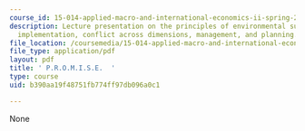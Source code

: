 ```yaml
---
course_id: 15-014-applied-macro-and-international-economics-ii-spring-2016
description: Lecture presentation on the principles of environmental sustainability,
  implementation, conflict across dimensions, management, and planning.
file_location: /coursemedia/15-014-applied-macro-and-international-economics-ii-spring-2016/b390aa19f48751fb774ff97db096a0c1_MIT15_014S16_L1Promise.pdf
file_type: application/pdf
layout: pdf
title: ' P.R.O.M.I.S.E.  '
type: course
uid: b390aa19f48751fb774ff97db096a0c1

---
```

None